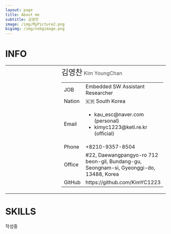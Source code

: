 ```yaml
---
layout: page
title: About me
subtitle: 김영찬
image: /img/MyPicture2.png
bigimg: /img/nobgimage.png
---
```


# INFO

<table width="100%">
  <tr width="100%">
    <td width="40%" height ="400px" style = "
    background-image:url(/img/MyPicture.png);
    background-size: cover;
    background-position: 50% 50%;
    background-repeat: no-repeat;">
    </td>
    <td width="60%" height="400px">
      <font size="5">김영찬</font> <font color="#4d4d4d">Kim YoungChan</font><br>
      <table>
        <tr><td>JOB</td><td>Embedded SW Assistant Researcher</td></tr>
        <tr><td>Nation</td><td>🇰🇷 South Korea</td></tr>
        <tr><td>Email</td>
            <td>
              <ul>
                <li>kau_esc@naver.com (personal) </li>
                <li>kimyc1223@keti.re.kr (official) </li>
              </ul>
            </td>
        </tr>
        <tr><td>Phone</td><td>+8210-9357-8504</td></tr>
        <tr><td>Office</td><td>#22, Daewangpangyo-ro 712 beon-gil, Bundang-gu, Seongnam-si, Gyeonggi-do, 13488, Korea</td></tr>
        <tr><td>GitHub</td><td>https://github.com/KimYC1223</td></tr>
      </table>
    </td>
  </tr>
<table>


# SKILLS

작성중

